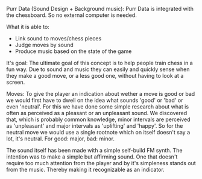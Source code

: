 Purr Data (Sound Design + Background music):
Purr Data is integrated with the chessboard. 
So no external computer is needed. 

What it is able to:
  - Link sound to moves/chess pieces
  - Judge moves by sound
  - Produce music based on the state of the game

It's goal:
The ultimate goal of this concept is to help people train chess in a fun way. 
Due to sound and music they can easily and quickly sense when they make a good move, or a less good one, 
without having to look at a screen. 

Moves:
To give the player an indication about wether a move is good or bad we would first have to dwell on the idea what sounds
'good' or 'bad' or even 'neutral'. For this we have done some simple research about what is often as perceived as a pleasant or an unpleasant sound.
We discovered that, which is probably common knowledge, minor intervals are perceived as 'unpleasant' and major intervals as 'uplifting'
and 'happy'. So for the neutral move we would use a single rootnote which on itself doesn't say a lot, it's neutral. 
For good: major, bad: minor.

The sound itself has been made with a simple self-build FM synth. The intention was to make a simple but affirming sound.
One that doesn't require too much attention from the player and by it's simpleness stands out from the music. Thereby making it
recognizable as an indicator. 

